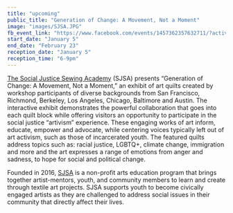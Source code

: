 ```yaml
---
title: "upcoming"
public_title: "Generation of Change: A Movement, Not a Moment"
image: "images/SJSA.JPG"
fb_event_link: "https://www.facebook.com/events/1457362357632711/?active_tab=about"
start_date: "January 5"
end_date: "February 23"
reception_date: "January 5"
reception_time: "6-9pm"
---
```

[The Social Justice Sewing Academy](http://www.sjsacademy.com/) (SJSA) presents “Generation of Change: A Movement, Not a Moment,” an exhibit of art quilts created by workshop participants of diverse backgrounds from San Francisco, Richmond, Berkeley, Los Angeles, Chicago, Baltimore and Austin. The interactive exhibit demonstrates the powerful collaboration that goes into each quilt block while offering visitors an opportunity to participate in the social justice “artivism” experience. These engaging works of art inform, educate, empower and advocate, while centering voices typically left out of art activism, such as those of incarcerated youth. The featured quilts address topics such as: racial justice, LGBTQ+, climate change, immigration and more and the art expresses a range of emotions from anger and sadness, to hope for social and political change.

Founded in 2016, [SJSA](http://www.sjsacademy.com/) is a non-profit arts education program that brings together artist-mentors, youth, and community members to learn and create through textile art projects. SJSA supports youth to become civically engaged artists as they are challenged to address social issues in their community that directly affect their lives.
